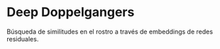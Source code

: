 # Deep Doppelgangers

Búsqueda de similitudes en el rostro a través de embeddings de redes residuales.

